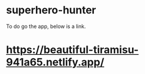 # superhero-hunter

To do go the app, below is a link.

# https://beautiful-tiramisu-941a65.netlify.app/

